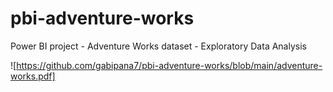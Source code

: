# pbi-adventure-works
Power BI project - Adventure Works dataset - Exploratory Data Analysis

![https://github.com/gabipana7/pbi-adventure-works/blob/main/adventure-works.pdf]
